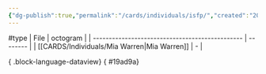 ```yaml
---
{"dg-publish":true,"permalink":"/cards/individuals/isfp/","created":"2023-04-28T19:43:54.478+02:00","updated":"2023-05-02T11:09:34.046+02:00"}
---
```


#type
| File                                            | octogram |
| ----------------------------------------------- | -------- |
| [[CARDS/Individuals/Mia Warren\|Mia Warren]] | \-       |

{ .block-language-dataview}
{ #19ad9a}


